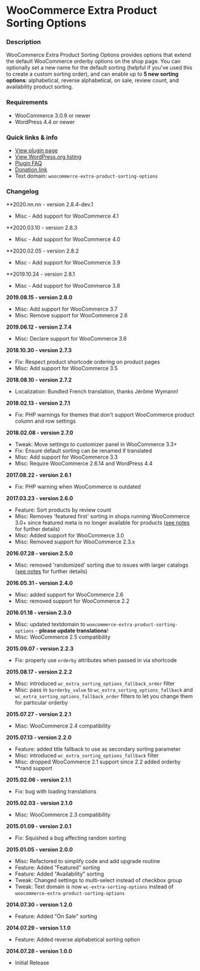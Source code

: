 # WooCommerce Extra Product Sorting Options
 
### Description 

WooCommerce Extra Product Sorting Options provides options that extend the default WooCommerce orderby options on the shop page. You can optionally set a new name for the default sorting (helpful if you've used this to create a custom sorting order), and can enable up to **5 new sorting options**: alphabetical, reverse alphabetical, on sale, review count, and availability product sorting.

### Requirements

 - WooCommerce 3.0.9 or newer
 - WordPress 4.4 or newer

### Quick links &amp; info

 - [View plugin page](http://www.skyverge.com/product/woocommerce-extra-product-sorting-options/)
 - [View WordPress.org listing](https://wordpress.org/plugins/woocommerce-extra-product-sorting-options/)
 - [Plugin FAQ](https://wordpress.org/plugins/woocommerce-extra-product-sorting-options/#faq)
 - [Donation link](https://www.paypal.com/cgi-bin/webscr?cmd=_xclick&business=paypal@skyverge.com&item_name=Donation+for+WooCommerce+Extra+Product+Sorting)
 - Text domain: `woocommerce-extra-product-sorting-options`

### Changelog

**2020.nn.nn - version 2.8.4-dev.1
 * Misc - Add support for WooCommerce 4.1

**2020.03.10 - version 2.8.3
 * Misc - Add support for WooCommerce 4.0

**2020.02.05 - version 2.8.2
 * Misc - Add support for WooCommerce 3.9

**2019.10.24 - version 2.8.1
 * Misc - Add support for WooCommerce 3.8

**2019.08.15 - version 2.8.0**
 * Misc: Add support for WooCommerce 3.7
 * Misc: Remove support for WooCommerce 2.6
 
**2019.06.12 - version 2.7.4**
 * Misc: Declare support for WooCommerce 3.6 

**2018.10.30 - version 2.7.3**
 * Fix: Respect product shortcode ordering on product pages
 * Misc: Add support for WooCommerce 3.5

**2018.08.10 - version 2.7.2**
 * Localization: Bundled French translation, thanks Jérôme Wymann!
 
**2018.02.13 - version 2.7.1**
 * Fix: PHP warnings for themes that don't support WooCommerce product column and row settings

**2018.02.08 - version 2.7.0**   
 * Tweak: Move settings to customizer panel in WooCommerce 3.3+
 * Fix: Ensure default sorting can be renamed if translated
 * Misc: Add support for WooCommerce 3.3
 * Misc: Require WooCommerce 2.6.14 and WordPress 4.4

**2017.08.22 - version 2.6.1**   
 * Fix: PHP warning when WooCommerce is outdated

**2017.03.23 - version 2.6.0**   
 * Feature: Sort products by review count
 * Misc: Removes 'featured first' sorting in shops running WooCommerce 3.0+ since featured meta is no longer available for products ([see notes](http://wordpress.org/plugins/woocommerce-extra-product-sorting-options/other_notes/) for further details)
 * Misc: Added support for WooCommerce 3.0
 * Misc: Removed support for WooCommerce 2.3.x

**2016.07.28 - version 2.5.0**   
 * Misc: removed 'randomized' sorting due to issues with larger catalogs ([see notes](http://wordpress.org/plugins/woocommerce-extra-product-sorting-options/other_notes/) for further details)

**2016.05.31 - version 2.4.0**   
 * Misc: added support for WooCommerce 2.6
 * Misc: removed support for WooCommerce 2.2

**2016.01.18 - version 2.3.0**   
 * Misc: updated textdomain to `woocommerce-extra-product-sorting-options` - **please update translations**!
 * Misc: WooCommerce 2.5 compatibility

**2015.09.07 - version 2.2.3**   
 * Fix: properly use `orderby` attributes when passed in via shortcode

**2015.08.17 - version 2.2.2**   
 * Misc: introduced `wc_extra_sorting_options_fallback_order` filter
 * Misc: pass in `$orderby_value` to `wc_extra_sorting_options_fallback` and `wc_extra_sorting_options_fallback_order` filters to let you change them for particular orderby

**2015.07.27 - version 2.2.1**   
 * Misc: WooCommerce 2.4 compatibility

**2015.07.13 - version 2.2.0**   
 * Feature: added title fallback to use as secondary sorting parameter
 * Misc: introduced `wc_extra_sorting_options_fallback` filter
 * Misc: dropped WooCommerce 2.1 support since 2.2 added orderby **rand support

**2015.02.06 - version 2.1.1**   
 * Fix: bug with loading translations

**2015.02.03 - version 2.1.0**   
 * Misc: WooCommerce 2.3 compatibility

**2015.01.09 - version 2.0.1**   
 * Fix: Squished a bug affecting random sorting

**2015.01.05 - version 2.0.0**   
 * Misc: Refactored to simplify code and add upgrade routine
 * Feature: Added "Featured" sorting
 * Feature: Added "Availability" sorting
 * Tweak: Changed settings to multi-select instead of checkbox group
 * Tweak: Text domain is now `wc-extra-sorting-options` instead of `woocommerce-extra-product-sorting-options`

**2014.07.30 - version 1.2.0**   
 * Feature: Added "On Sale" sorting

**2014.07.29 - version 1.1.0**   
 * Feature: Added reverse alphabetical sorting option

**2014.07.28 - version 1.0.0**   
 * Initial Release
